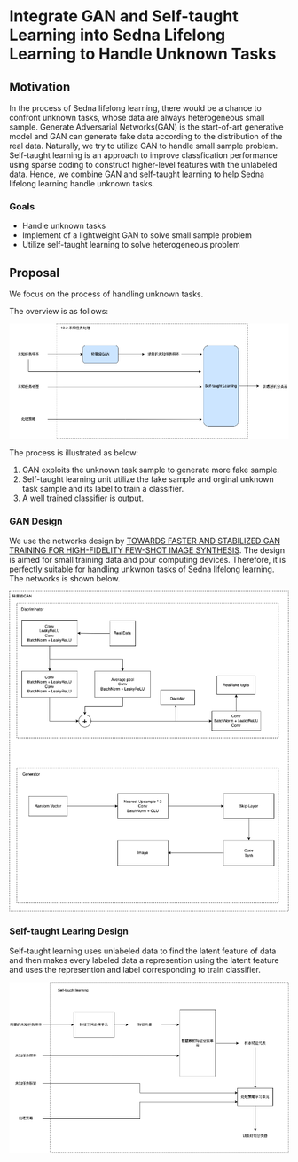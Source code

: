 # Integrate GAN and Self-taught Learning into Sedna Lifelong Learning to Handle Unknown Tasks

## Motivation

In the process of Sedna lifelong learning, there would be a chance to confront unknown tasks, whose data are always heterogeneous small sample. Generate Adversarial Networks(GAN) is the start-of-art generative model and GAN can generate fake data according to the distribution of the real data. Naturally, we try to utilize GAN to handle small sample problem. Self-taught learning is an approach to improve classfication performance using sparse coding to construct higher-level features with the unlabeled data. Hence, we combine GAN and self-taught learning to help Sedna lifelong learning handle unknown tasks.

### Goals

* Handle unknown tasks
* Implement of a lightweight GAN to solve small sample problem
* Utilize self-taught learning to solve heterogeneous problem

## Proposal
We focus on the process of handling unknown tasks.     

The overview is as follows:

![](images/EntGAN%20overview.png)

The process is illustrated as below:    
1. GAN exploits the unknown task sample to generate more fake sample. 
2. Self-taught learning unit utilize the fake sample and orginal unknown task sample and its label to train a classifier.
3. A well trained classifier is output.

### GAN Design
We use the networks design by [TOWARDS FASTER AND STABILIZED GAN TRAINING FOR HIGH-FIDELITY FEW-SHOT IMAGE SYNTHESIS](https://openreview.net/forum?id=1Fqg133qRaI). The design is aimed for small training data and pour computing devices. Therefore, it is perfectly suitable for handling unkwnon tasks of Sedna lifelong learning. The networks is shown below.    

![](images/EntGAN%20GAN.png)

### Self-taught Learing Design
Self-taught learning uses unlabeled data to find the latent feature of data and then makes every labeled data a represention using the latent feature and uses the represention and label corresponding to train classifier.    

![](images/EntGAN%20self-taught%20learning.png)